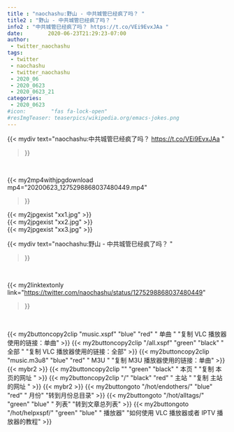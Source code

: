 ```yaml
---
title : "naochashu:野山 - 中共城管巳经疯了吗？ "
title2 : "野山 - 中共城管巳经疯了吗？ "
info2 : "中共城管巳经疯了吗？ https://t.co/VEi9EvxJAa "
date:        2020-06-23T21:29:23-07:00
author:
 - twitter_naochashu
tags:
 - twitter
 - naochashu
 - twitter_naochashu
 - 2020_06
 - 2020_0623
 - 2020_0623_21
categories:
 - 2020_0623
#icon:        "fas fa-lock-open"
#resImgTeaser: teaserpics/wikipedia.org/emacs-jokes.png
---
```


{{< mydiv text="naochashu:中共城管巳经疯了吗？ https://t.co/VEi9EvxJAa "
>}}
<br>


{{< my2mp4withjpgdownload mp4="20200623_1275298868037480449.mp4"
>}}

{{< my2jpgexist "xx1.jpg" >}}<br>
{{< my2jpgexist "xx2.jpg" >}}<br>
{{< my2jpgexist "xx3.jpg" >}}<br>



{{< mydiv text="naochashu:野山 - 中共城管巳经疯了吗？ "
>}}
<br>

{{< my2linktextonly link="https://twitter.com/naochashu/status/1275298868037480449"
>}}


<br>

{{< my2buttoncopy2clip "music.xspf"        "blue"   "red"    " 单曲 "  "复制 VLC 播放器使用的链接：单曲" >}} {{< my2buttoncopy2clip "/all.xspf"         "green"  "black"  " 全部 "  "复制 VLC 播放器使用的链接：全部" >}} {{< my2buttoncopy2clip "music.m3u8"        "blue"   "red"    " M3U  "    "复制 M3U 播放器使用的链接：单曲" >}} {{< mybr2 >}} {{< my2buttoncopy2clip ""                  "green"  "black"  " 本页 "    "复制 本页的网址 " >}} {{< my2buttoncopy2clip "/"                 "black"  "red"    " 主站 "    "复制 主站的网址 " >}} {{< mybr2 >}} {{< my2buttongoto      "/hot/endothers/"   "blue"   "red"    " 月份"   "转到月份总目录" >}} {{< my2buttongoto      "/hot/alltags/"     "green"  "blue"   " 列表"   "转到文章总列表" >}} {{< my2buttongoto      "/hot/helpxspf/"    "green"  "blue"   " 播放器" "如何使用 VLC 播放器或者 IPTV 播放器的教程" >}} 

